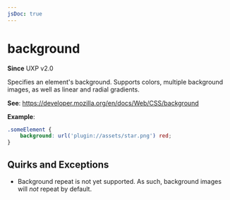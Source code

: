 ```yaml
---
jsDoc: true
---
```

# background

**Since**  UXP v2.0

Specifies an element's background. Supports colors, multiple background images, as well as linear and radial gradients.

**See**: https://developer.mozilla.org/en/docs/Web/CSS/background

**Example**:

```css
.someElement {
    background: url('plugin://assets/star.png') red;
}
```

## Quirks and Exceptions

* Background repeat is not yet supported. As such, background images will *not* repeat by default.